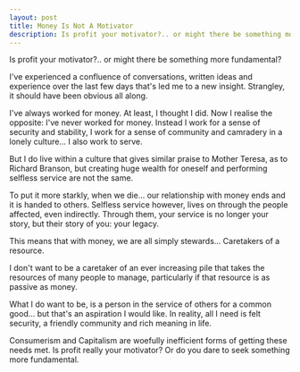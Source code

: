 ```yaml
---
layout: post
title: Money Is Not A Motivator
description: Is profit your motivator?.. or might there be something more fundamental?
---
```


Is profit your motivator?.. or might there be something more fundamental?

I've experienced a confluence of conversations, written ideas and experience over the last few days that's led me to a new insight. Strangley, it should have been obvious all along.

I've always worked for money. At least, I thought I did. Now I realise the opposite: I've never worked for money. Instead I work for a sense of security and stability, I work for a sense of community and camradery in a lonely culture... I also work to serve.

But I do live within a culture that gives similar praise to Mother Teresa, as to Richard Branson, but creating huge wealth for oneself and performing selfless service are not the same. 

To put it more starkly, when we die... our relationship with money ends and it is handed to others. Selfless service however, lives on through the people affected, even indirectly. Through them, your service is no longer your story, but their story of you: your legacy.

This means that with money, we are all simply stewards... Caretakers of a resource.

I don't want to be a caretaker of an ever increasing pile that takes the resources of many people to manage, particularly if that resource is as passive as money.

What I do want to be, is a person in the service of others for a common good... but that's an aspiration I would like. In reality, all I need is felt security, a friendly community and rich meaning in life.

Consumerism and Capitalism are woefully inefficient forms of getting these needs met. Is profit really your motivator? Or do you dare to seek something more fundamental.
